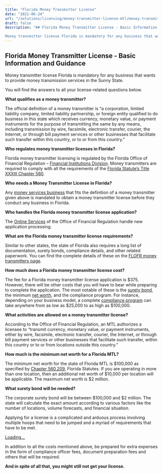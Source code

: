 ```yaml
---
title: "Florida Money Transmitter License"
date: "2021-06-24"
url: "/solutions/licensing/money-transmitter-license-mtl/money-transmitter-license-florida/"
draft: false
description: "## Florida Money Transmitter License - Basic Information and Guidance

Money transmitter license Florida is mandatory for any business that wants to p..."
---
```


## Florida Money Transmitter License - Basic Information and Guidance

Money transmitter license Florida is mandatory for any business that wants to provide money transmission services in the Sunny State.

You will find the answers to all your license-related questions below.

**What qualifies as a money transmitter?**

The official definition of a money transmitter is “a corporation, limited liability company, limited liability partnership, or foreign entity qualified to do business in this state which receives currency, monetary value, or payment instruments for the purpose of transmitting the same by any means, including transmission by wire, facsimile, electronic transfer, courier, the Internet, or through bill payment services or other businesses that facilitate such transfer within this country, or to or from this country.”

**Who regulates money transmitter licenses in Florida?**

Florida money transmitter licensing is regulated by the Florida Office of Financial Regulation – [Financial Institutions Division](https://www.flofr.com/sitePages/DivisionOfConsumerFinance.htm). Money transmitters are required to comply with all the requirements of the [Florida Statute’s Title XXXIII Chapter 560](http://www.leg.state.fl.us/Statutes/index.cfm?App_mode=Display_Statute&URL=0500-0599/0560/0560ContentsIndex.html).

**Who needs a Money Transmitter License in Florida?**

Any [money services business](https://faisalkhan.com/2020/01/04/unlicensed-money-transfer-is-a-crime/) that fits the definition of a money transmitter given above is mandated to obtain a money transmitter license before they conduct any business in Florida.

**Who handles the Florida money transmitter license application?**

The [Online Services](https://flofr.gov/sitePages/MoneyTransmitters.htm) of the Office of Financial Regulation handle new application processing.

**What are the Florida money transmitter license requirements?**

Similar to other states, the state of Florida also requires a long list of documentation, surety bonds, compliance details, and other related paperwork. You can find the complete details of these on the [FLOFR money transmitters page](https://www.flofr.com/sitePages/MoneyTransmitters.htm).

**How much does a Florida money transmitter license cost?**

The fee for a Florida money transmitter license application is $375. However, there will be other costs that you will have to bear while preparing to complete the application. The most notable of these is the [surety bond](https://faisalkhan.com/knowledge-hub/resources-and-references/surety-bond/), the minimum [net worth](https://faisalkhan.com/knowledge-hub/resources-and-references/net-worth/), and the compliance program. For instance, depending on your business model, a complete [compliance program](https://faisalkhan.com/knowledge-hub/resources-and-references/compliance-program/) can take anywhere from as low as $25,000 to as high as $100,000.

**What activities are allowed on a money transmitter license?**

According to the Office of Financial Regulation, an MTL authorizes a licensee to “transmit currency, monetary value, or payment instruments, either by wire, facsimile, electronic transfer, courier, the Internet, or through bill payment services or other businesses that facilitate such transfer, within this country or to or from locations outside this country.”

**How much is the minimum net worth for a Florida MTL?**

The minimum net worth for the state of Florida MTL is $100,000 as specified by [Chapter 560.209](http://www.leg.state.fl.us/Statutes/index.cfm?App_mode=Display_Statute&Search_String=&URL=0500-0599/0560/Sections/0560.209.html), Florida Statutes. If you are operating in more than one location, then an additional net worth of $10,000 per location will be applicable. The maximum net worth is $2 million.

**What surety bond will be needed?**

The corporate surety bond will be between $100,000 and $2 million. The state will calculate the exact amount according to various factors like the number of locations, volume forecasts, and financial situation.

Applying for a license is a complicated and arduous process involving multiple hoops that need to be jumped and a myriad of requirements that have to be met.

[Loading...](https://fkhan.gumroad.com/l/florida-money-transmitter-license-application)

In addition to all the costs mentioned above, be prepared for extra expenses in the form of compliance officer fees, document preparation fees and others that will be required.

**And in spite of all that, you might still not get your license.**